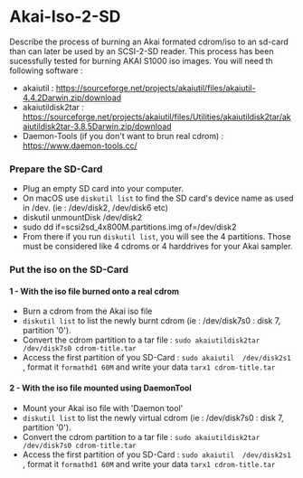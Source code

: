 # Akai-Iso-2-SD

Describe the process of burning an Akai formated cdrom/iso to an sd-card than can later be used by an SCSI-2-SD reader.
This process has been sucessfully tested for burning AKAI S1000 iso images.
You will need th following software : 
- akaiutil : https://sourceforge.net/projects/akaiutil/files/akaiutil-4.4.2Darwin.zip/download
- akaiutildisk2tar : https://sourceforge.net/projects/akaiutil/files/Utilities/akaiutildisk2tar/akaiutildisk2tar-3.8.5Darwin.zip/download
- Daemon-Tools (if you don't want to brun real cdrom) : https://www.daemon-tools.cc/


### Prepare the SD-Card

- Plug an empty SD card into your computer.
- On macOS use `diskutil list` to find the SD card's device name as used in /dev. (ie : /dev/disk2, /dev/disk6 etc)
- diskutil unmountDisk /dev/disk2
- sudo dd if=scsi2sd_4x800M.partitions.img of=/dev/disk2
- From there if you run `diskutil list`, you will see the 4 partitions. Those must be considered like 4 cdroms or 4 harddrives for your Akai sampler.

### Put the iso on the SD-Card

#### 1 - With the iso file burned onto a real cdrom
- Burn a cdrom from the Akai iso file
- `diskutil list` to list the newly burnt cdrom (ie : /dev/disk7s0 : disk 7, partition '0').
- Convert the cdrom partition to a tar file : `sudo akaiutildisk2tar /dev/disk7s0 cdrom-title.tar`
- Access the first partition of you SD-Card : `sudo akaiutil  /dev/disk2s1` , format it `formathd1 60M` and write your data `tarx1 cdrom-title.tar`

#### 2 - With the iso file mounted using DaemonTool
- Mount your Akai iso file with 'Daemon tool'
- `diskutil list` to list the newly virtual cdrom (ie : /dev/disk7s0 : disk 7, partition '0').
- Convert the cdrom partition to a tar file : `sudo akaiutildisk2tar /dev/disk7s0 cdrom-title.tar`
- Access the first partition of you SD-Card : `sudo akaiutil  /dev/disk2s1` , format it `formathd1 60M` and write your data `tarx1 cdrom-title.tar`
